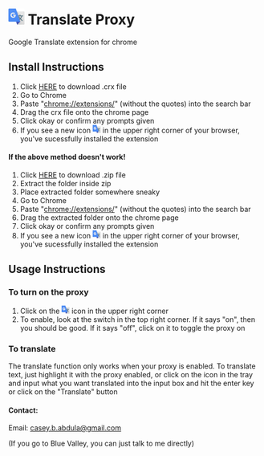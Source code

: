# ![icon][icon32] Translate Proxy 
Google Translate extension for chrome

## Install Instructions
1. Click [HERE](https://github.com/CaseyBAbdula/Translate_Revamped/raw/master/Translate_Revamped.crx) to download .crx file
2. Go to Chrome
3. Paste "<chrome://extensions/>" (without the quotes) into the search bar
4. Drag the crx file onto the chrome page
5. Click okay or confirm any prompts given
6. If you see a new icon ![icon][icon16] in the upper right corner of your browser, you've sucessfully installed the extension
#### If the above method doesn't work!
1. Click [HERE](https://github.com/CaseyBAbdula/Translate_Revamped/archive/master.zip) to download .zip file
2. Extract the folder inside zip
3. Place extracted folder somewhere sneaky
4. Go to Chrome
5. Paste "<chrome://extensions/>" (without the quotes) into the search bar
6. Drag the extracted folder onto the chrome page
7. Click okay or confirm any prompts given
8. If you see a new icon ![icon][icon16] in the upper right corner of your browser, you've sucessfully installed the extension
## Usage Instructions
### To turn on the proxy
1. Click on the ![icon][icon16] icon in the upper right corner
2. To enable, look at the switch in the top right corner. If it says "on", then you should be good. If it says "off", click on it to toggle the proxy on
### To translate
 The translate function only works when your proxy is enabled. To translate text, just highlight it with the proxy enabled, or click on the icon in the tray and input what you want translated into the input box and hit the enter key or click on the "Translate" button

#### Contact:
Email: casey.b.abdula@gmail.com

(If you go to Blue Valley, you can just talk to me directly)

[icon48]:https://raw.githubusercontent.com/CaseyBAbdula/Translate_Revamped/master/icon/48.png
[icon32]:https://raw.githubusercontent.com/CaseyBAbdula/Translate_Revamped/master/icon/32.png
[icon16]:https://raw.githubusercontent.com/CaseyBAbdula/Translate_Revamped/master/icon/16.png
